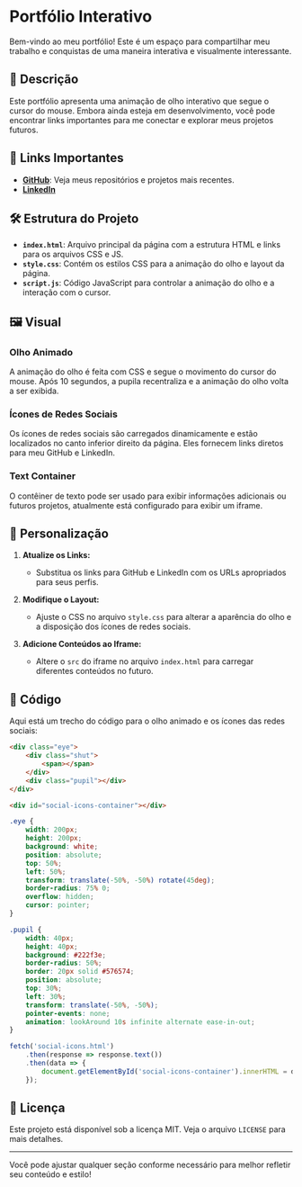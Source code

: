 

# Portfólio Interativo

Bem-vindo ao meu portfólio! Este é um espaço para compartilhar meu trabalho e conquistas de uma maneira interativa e visualmente interessante.

## 🚀 Descrição

Este portfólio apresenta uma animação de olho interativo que segue o cursor do mouse. Embora ainda esteja em desenvolvimento, você pode encontrar links importantes para me conectar e explorar meus projetos futuros.

## 🔗 Links Importantes

- **[GitHub](https://github.com/seu-usuario)**: Veja meus repositórios e projetos mais recentes.
- **[LinkedIn](https://www.linkedin.com/in/seu-perfil)**

## 🛠️ Estrutura do Projeto

- **`index.html`**: Arquivo principal da página com a estrutura HTML e links para os arquivos CSS e JS.
- **`style.css`**: Contém os estilos CSS para a animação do olho e layout da página.
- **`script.js`**: Código JavaScript para controlar a animação do olho e a interação com o cursor.

## 🖼️ Visual

### Olho Animado

A animação do olho é feita com CSS e segue o movimento do cursor do mouse. Após 10 segundos, a pupila recentraliza e a animação do olho volta a ser exibida.

### Ícones de Redes Sociais

Os ícones de redes sociais são carregados dinamicamente e estão localizados no canto inferior direito da página. Eles fornecem links diretos para meu GitHub e LinkedIn.

### Text Container

O contêiner de texto pode ser usado para exibir informações adicionais ou futuros projetos, atualmente está configurado para exibir um iframe.

## 🧩 Personalização

1. **Atualize os Links:**
   - Substitua os links para GitHub e LinkedIn com os URLs apropriados para seus perfis.

2. **Modifique o Layout:**
   - Ajuste o CSS no arquivo `style.css` para alterar a aparência do olho e a disposição dos ícones de redes sociais.

3. **Adicione Conteúdos ao Iframe:**
   - Altere o `src` do iframe no arquivo `index.html` para carregar diferentes conteúdos no futuro.

## 📜 Código

Aqui está um trecho do código para o olho animado e os ícones das redes sociais:

```html
<div class="eye">
    <div class="shut">
        <span></span>
    </div>
    <div class="pupil"></div>
</div>

<div id="social-icons-container"></div>
```

```css
.eye {
    width: 200px;
    height: 200px;
    background: white;
    position: absolute;
    top: 50%;
    left: 50%;
    transform: translate(-50%, -50%) rotate(45deg);
    border-radius: 75% 0;
    overflow: hidden;
    cursor: pointer;
}

.pupil {
    width: 40px;
    height: 40px;
    background: #222f3e;
    border-radius: 50%;
    border: 20px solid #576574;
    position: absolute;
    top: 30%;
    left: 30%;
    transform: translate(-50%, -50%);
    pointer-events: none;
    animation: lookAround 10s infinite alternate ease-in-out;
}
```

```javascript
fetch('social-icons.html')
    .then(response => response.text())
    .then(data => {
        document.getElementById('social-icons-container').innerHTML = data;
    });
```

## 📝 Licença

Este projeto está disponível sob a licença MIT. Veja o arquivo `LICENSE` para mais detalhes.

---

Você pode ajustar qualquer seção conforme necessário para melhor refletir seu conteúdo e estilo!
